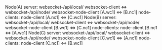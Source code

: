 Node(A)
    server:
        websocket-/api/local/
            websocket-client <=>
        websocket-/api/node/
            websocket-node-client [A.wc1] <=> [B.nc1]
    node-clients:
        node-client [A.nc1] <=> [C.wc1]
Node(B)
    server:
        websocket-/api/local/
            websocket-client <=>
        websocket-/api/node/
            websocket-node-client [B.wc1] <=> [C.nc1]
    node-clients:
        node-client [B.nc1 <=> [A.wc1]
Node(C)
    server:
        websocket-/api/local/
            websocket-client <=>
        websocket-/api/node/
            websocket-node-client [C.wc1] <=> [A.nc1]
    node-clients:
        node-client [C.nc1] <=> [B.wc1]